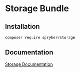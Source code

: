 # Storage Bundle

## Installation

```
composer require spryker/storage
```

## Documentation

[Storage Documentation](https://spryker.github.io/storage/index.html)
